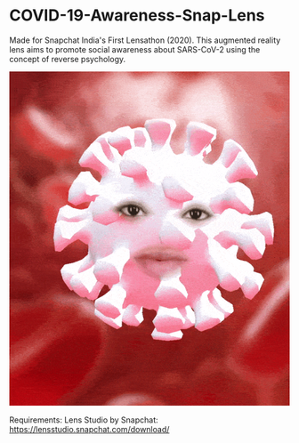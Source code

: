 # COVID-19-Awareness-Snap-Lens

Made for Snapchat India's First Lensathon (2020). This augmented reality lens aims to promote social awareness about SARS-CoV-2 using the concept of reverse psychology.

![](preview.gif)

Requirements:
Lens Studio by Snapchat: https://lensstudio.snapchat.com/download/
